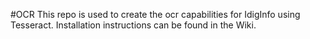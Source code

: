 #OCR
This repo is used to create the ocr capabilities for IdigInfo using Tesseract.
Installation instructions can be found in the Wiki.